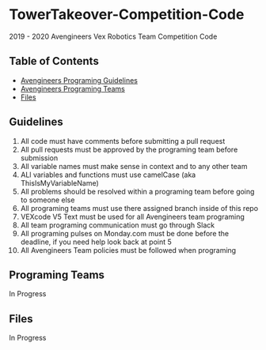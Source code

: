 # TowerTakeover-Competition-Code
2019 - 2020 Avengineers Vex Robotics Team Competition Code

## Table of Contents
- [Avengineers Programing Guidelines](#Guidelines)
- [Avengineers Programing Teams](#Teams)
- [Files](#Files)

## Guidelines
1. All code must have comments before submitting a pull request
2. All pull requests must be approved by the programing team before submission
3. All variable names must make sense in context and to any other team
4. ALl variables and functions must use camelCase (aka ThisIsMyVariableName)
5. All problems should be resolved within a programing team before going to someone else
6. All programing teams must use there assigned branch inside of this repo
7. VEXcode V5 Text must be used for all Avengineers team programing
8. All team programing communication must go through Slack
9. All programing pulses on Monday.com must be done before the deadline, if you need help look back at point 5
10. All Avengineers Team policies must be followed when programing

## Programing Teams
In Progress

## Files
In Progress